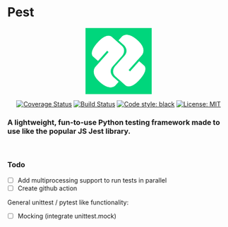# Pest

<img src="logo.png" style="display: block;margin-left: auto;margin-right: auto;margin-bottom:10;
" width="150"/>

<p align="center">
<a href="https://coveralls.io/github/addy999/Pest"><img alt="Coverage Status" src="https://coveralls.io/repos/github/addy999/Pest/badge.svg"></a>
<a href="https://travis-ci.com/addy999/Pest"><img alt="Build Status" src="https://travis-ci.com/addy999/Pest.svg?branch=main"></a>
<a href="https://github.com/psf/black"><img alt="Code style: black" src="https://img.shields.io/badge/code%20style-black-000000.svg"></a>
<a href="https://github.com/psf/black/blob/master/LICENSE"><img alt="License: MIT" src="https://black.readthedocs.io/en/stable/_static/license.svg"></a>
</p>

### A lightweight, fun-to-use Python testing framework made to use like the popular JS Jest library.
<br>


### Todo
- [ ] Add multiprocessing support to run tests in parallel
- [ ] Create github action

General unittest / pytest like functionality:
- [ ] Mocking (integrate unittest.mock)
